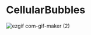 # CellularBubbles

![ezgif com-gif-maker (2)](https://user-images.githubusercontent.com/86544889/156302416-a4c7bb24-8524-44e9-9bc3-637065d13c18.gif)
